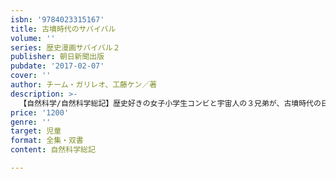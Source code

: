 ```yaml
---
isbn: '9784023315167'
title: 古墳時代のサバイバル
volume: ''
series: 歴史漫画サバイバル２
publisher: 朝日新聞出版
pubdate: '2017-02-07'
cover: ''
author: チーム・ガリレオ、工藤ケン／著
description: >-
  【自然科学/自然科学総記】歴史好きの女子小学生コンビと宇宙人の３兄弟が、古墳時代の日本にタイムトラベル。古墳時代の役人に宇宙人が持つタイムトラベルの道具を狙われるなどの騒動に巻き込まれながら、古墳のつくりかたや古墳時代の生活について学んでいく。
price: '1200'
genre: ''
target: 児童
format: 全集・双書
content: 自然科学総記

---
```


